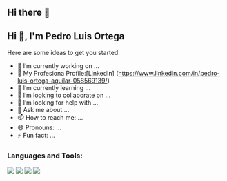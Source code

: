 ## Hi there 👋


## Hi 👋, I'm Pedro Luis Ortega 

Here are some ideas to get you started:

- 🔭 I’m currently working on ...
- 📝 My Profesiona Profile:[LinkedIn] (https://www.linkedin.com/in/pedro-luis-ortega-aguilar-058569139/)
- 🌱 I’m currently learning ...
- 👯 I’m looking to collaborate on ...
- 🤔 I’m looking for help with ...
- 💬 Ask me about ...
- 📫 How to reach me: ...
- 😄 Pronouns: ...
- ⚡ Fun fact: ...

### Languages and Tools:
<img src="https://img.shields.io/badge/-JavaScript-yellow?style=for-the-badge&logo=javascript&logoColor=white"/>
<img src="https://img.shields.io/badge/-React-black?style=for-the-badge&logo=react&logoColor=cyan"/>
<img src="https://img.shields.io/badge/-Node.js-green?style=for-the-badge&logo=node.js&logoColor=white"/>
<img src="https://img.shields.io/badge/-PostgreSQL-blue?style=for-the-badge&logo=postgresql&logoColor=white"/>
